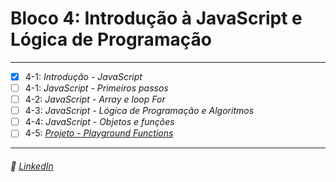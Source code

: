 # Bloco 4: Introdução à JavaScript e Lógica de Programação

---

- [x] 4-1: _Introdução - JavaScript_
- [ ] 4-1: _JavaScript - Primeiros passos_
- [ ] 4-2: _JavaScript - Array e loop For_
- [ ] 4-3: _JavaScript - Lógica de Programação e Algoritmos_
- [ ] 4-4: _JavaScript - Objetos e funções_
- [ ] 4-5: _[Projeto - Playground Functions]()_

---

###### :briefcase: [LinkedIn](https://linkedin.com/in/caealmeida)

